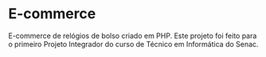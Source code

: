 # E-commerce
E-commerce de relógios de bolso criado em PHP. Este projeto foi feito para o primeiro Projeto Integrador do curso de Técnico em Informática do Senac.
